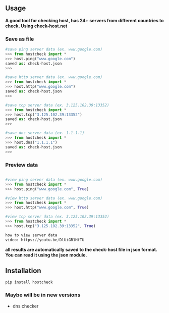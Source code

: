 ## Usage

**A good tool for checking host, has 24+ servers from different countries to check. Using check-host.net**


### Save as file
```python
#save ping server data (ex. www.google.com)
>>> from hostcheck import *
>>> host.ping("www.google.com")
saved as: check-host.json
>>> 

#save http server data (ex. www.google.com)
>>> from hostcheck import *
>>> host.http("www.google.com")
saved as: check-host.json
>>> 

#save tcp server data (ex. 3.125.102.39:13352)
>>> from hostcheck import *
>>> host.tcp("3.125.102.39:13352")
saved as: check-host.json
>>> 

#save dns server data (ex. 1.1.1.1)
>>> from hostcheck import *
>>> host.dns("1.1.1.1")
saved as: check-host.json
>>>

```

### Preview data

```python

#view ping server data (ex. www.google.com)
>>> from hostcheck import *
>>> host.ping("www.google.com", True)

#view http server data (ex. www.google.com)
>>> from hostcheck import *
>>> host.http("www.google.com", True)

#view tcp server data (ex. 3.125.102.39:13352)
>>> from hostcheck import *
>>> host.tcp("3.125.102.39:13352", True)

how to view server data
video: https://youtu.be/DlUiGR1HfTU

```

**all results are automatically saved to the check-host file in json format.  You can read it using the json module.**

## Installation

```basb
pip install hostcheck

```

### Maybe will be in new versions
 - dns checker 

